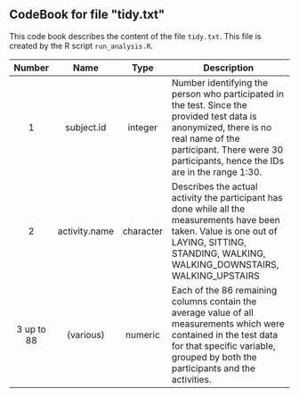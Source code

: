## CodeBook for file "tidy.txt"

This code book describes the content of the file `tidy.txt`. This file is created by the R script `run_analysis.R`.

| Number | Name | Type |  Description |
|:------:|:----:|:----:|--------------|
| 1 | subject.id | integer | Number identifying the person who participated in the test. Since the provided test data is anonymized, there is no real name of the participant. There were 30 participants, hence the IDs are in the range 1:30. |
| 2 | activity.name | character | Describes the actual activity the participant has done while all the measurements have been taken. Value is one out of LAYING, SITTING, STANDING, WALKING, WALKING_DOWNSTAIRS, WALKING_UPSTAIRS |
| 3 up to 88 | (various) | numeric | Each of the 86 remaining columns contain the average value of all measurements which were contained in the test data for that specific variable, grouped by both the participants and the activities. |